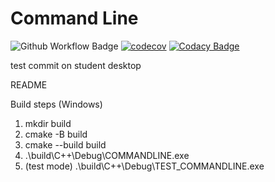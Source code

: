 # Command Line

![Github Workflow Badge](https://github.com/oscar-crowe22/commandLine/actions/workflows/cmake.yml/badge.svg?event=push) [![codecov](https://codecov.io/gh/COSC345-CommandLine/commandLine/branch/main/graph/badge.svg?token=E3C333999Y)](https://codecov.io/gh/COSC345-CommandLine/commandLine) [![Codacy Badge](https://app.codacy.com/project/badge/Grade/7b3743b9fdc34a4280852c8614a1a1b1)](https://app.codacy.com/gh/COSC345-CommandLine/commandLine/dashboard?utm_source=gh&utm_medium=referral&utm_content=&utm_campaign=Badge_grade)

test commit on student desktop

README

Build steps (Windows)
1. mkdir build
2. cmake -B build
3. cmake --build build
4. .\build\C++\Debug\COMMANDLINE.exe
5. (test mode) .\build\C++\Debug\TEST_COMMANDLINE.exe
